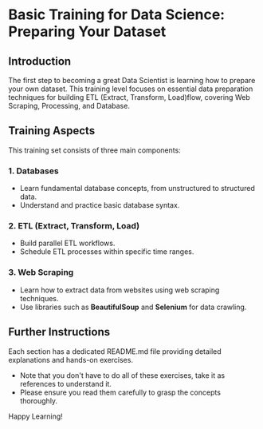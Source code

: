 # Basic Training for Data Science: Preparing Your Dataset

## Introduction
The first step to becoming a great Data Scientist is learning how to prepare your own dataset. This training level focuses on essential data preparation techniques for building ETL (Extract, Transform, Load)flow, covering Web Scraping, Processing, and Database.

## Training Aspects
This training set consists of three main components:

### 1. Databases
- Learn fundamental database concepts, from unstructured to structured data.
- Understand and practice basic database syntax.

### 2. ETL (Extract, Transform, Load)
- Build parallel ETL workflows.
- Schedule ETL processes within specific time ranges.

### 3. Web Scraping
- Learn how to extract data from websites using web scraping techniques.
- Use libraries such as **BeautifulSoup** and **Selenium** for data crawling.

## Further Instructions
Each section has a dedicated README.md file providing detailed explanations and hands-on exercises. 
- Note that you don't have to do all of these exercises, take it as references to understand it. 
- Please ensure you read them carefully to grasp the concepts thoroughly.

Happy Learning!
